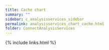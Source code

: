 ```yaml
---
title: Cache chart
summary: ""
sidebar: c_analysisservices_sidebar
permalink: analysisservices_chart_cache.html
folder: ConnectAnalysisServices
---
```





{% include links.html %}
